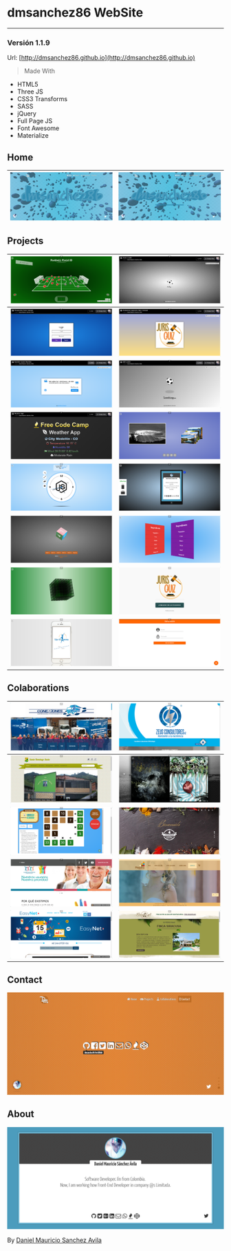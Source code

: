 # dmsanchez86 WebSite
***

### Versión 1.1.9

Url: [http://dmsanchez86.github.io](http://dmsanchez86.github.io)

> Made With

* HTML5
* Three JS
* CSS3 Transforms
* SASS
* jQuery
* Full Page JS 
* Font Awesome
* Materialize

## Home

| [![Home dmsanchez86.github.io](./screens/home.png)](http://dmsanchez86.github.io) | [![Home dmsanchez86.github.io](./screens/home_.png)](http://dmsanchez86.github.io) |
|---|---|

## Projects

| [![Football Field 3D](./screens/projects/footballField.png)](http://dmsanchez86.github.io/Field_3d) | [![Atom Loader](./screens/projects/atomLoader.png)](http://codepen.io/dmsanchez86/full/WxRovR) |
|---|---|
| [![Form Perspective 3D](./screens/projects/formPerspective.png)](http://codepen.io/dmsanchez86/full/dXqJLv) | [![Animation Juris Quiz](./screens/projects/jurisquizAnimation.png)](http://codepen.io/dmsanchez86/full/yJPAqK) |
| [![Quotes Machine](./screens/projects/quotesMachine.png)](http://codepen.io/dmsanchez86/full/xVXjYW)  | [![Ball Loader](./screens/projects/ballLoader.png)](http://codepen.io/dmsanchez86/full/OXjROz) |
| [![Weather App](./screens/projects/weatherApp.png)](http://codepen.io/dmsanchez86/full/bpYXPN/) | [![Perspective Slider](./screens/projects/sliderPerspective.png)](http://dmsanchez86.github.io/Perspective_Slider) |
| [![Interactive Clock](./screens/projects/interactiveClock.png)](http://dmsanchez86.github.io/interactive_clock) | [![Cellphone 3D](./screens/projects/cellphone3D.png)](http://dmsanchez86.github.io/cellphone-3d) |
| [![Cube 3D](./screens/projects/cube3D.png)](http://dmsanchez86.github.io/Cube-3D---CSS3-and-JavaScript) | [![List In 3D](./screens/projects/list3D.png)](http://dmsanchez86.github.io/list_in_3d) |
| [![Geometry Cube 3D](./screens/projects/cubeWireframe.png)](http://dmsanchez86.github.io/cube_3D) | [![Juris Quiz Web](./screens/projects/jurisquizWeb.png)](http://dmsanchez86.github.io/jurisquizWeb) |
| [![Arthritis Web](./screens/projects/arthritisWeb.png)](http://dmsanchez86.github.io/ArthritisWeb) | [![Angular Template](./screens/projects/angularTemplate.png)](http://dmsanchez86.github.io/siema) |

## Colaborations

| [![Conexiones](./screens/collaborations/conexiones.png)](http://conexiones.net.co) | [![Zeus Consultores](./screens/collaborations/zeusConsultores.png)](http://zeusconsultores.com/) |
|---|---|
| [![I.E Santo Domingo Savio](./screens/collaborations/IESantoDomingoSavio.png)](http://www.iesantodomingosavio.edu.co/) | [![Antorcha Films](./screens/collaborations/antorchaFilms.png)](http://atarrayaitinerante.org/ebookapp/index.html) |
| [![Rakim](./screens/collaborations/rakim.org.png)](http://rakin.org/) | [![Buffalo Republic](./screens/collaborations/buffaloRepublic.png)](http://buffalorepublic.menu/) |
| [![Clinica de Artritis Temprana](./screens/collaborations/arthritisHospital.png)](http://clinicadeartritistemprana.com/) | [![Plastilina Verano](./screens/collaborations/plastilinaVerano.png)](http://plastilinaverano.com/) |
| [![EasyNet](./screens/collaborations/easyNet.png)](http://www.easynet.com.co/) | [![Finca y Cafe](./screens/collaborations/fincaYCafe.png)](http://fincaycafe.com/) |

## Contact

[![Contact dmsanchez86.github.io](./screens/contact.png)](http://dmsanchez86.github.io/#contact)

## About

[![About dmsanchez86.github.io](./screens/about.png)](http://dmsanchez86.github.io/#about)

By [Daniel Mauricio Sanchez Avila](http://twitter.com/dmsanchez86)
